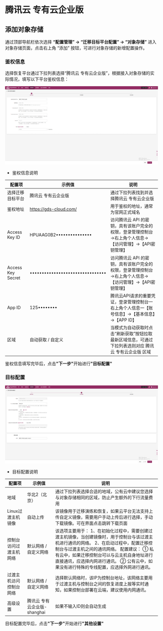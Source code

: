 # **腾讯云 专有云企业版**

## **添加对象存储**

通过顶部导航栏依次选择 **“配置管理” → “迁移目标平台配置” → “对象存储”** 进入对象存储页面，点击右上角 “添加” 按钮，可进行对象存储的新增配置操作。

### **鉴权信息**

选择恢复平台通过下拉列表选择“腾讯云 专有云企业版”，根据接入对象存储的实际情况，填写以下平台鉴权信息：

![](./images/tencentcloudproprietarycloudenterpriseedition-addobjectstorage-1.png)

* 鉴权信息说明

| **配置项**           | **示例值**                          | **说明**                                                    |
| ----------------- | -------------------------------- | --------------------------------------------------------- |
| 选择迁移目标平台          | 腾讯云 专有云企业版                       | 通过下拉列表找到并选择腾讯云 专有云企业版                                     |
| 鉴权地址              | https://gds-cloud.com/           | 用于鉴权的地址，通常为官网正式域名                                         |
| Access Key ID     | HPUAAG0B2•••••••••••••••         | 访问腾讯云 API 的密钥，具有该账户完全的权限，登录管理控制台→右上角个人信息→【访问管理】→【API密钥管理】 |
| Access Key Secret | •••••••••••••••••••••••••••••••• | 访问腾讯云 API 的密钥，具有该账户完全的权限，登录管理控制台→右上角个人信息→【访问管理】→【API密钥管理】 |
| App ID            | 125••••••••                      | 腾讯云API请求的重要凭证，登录管理控制台一右上角个人信息一【账号信息】→【基本信息】→【APP ID】      |
| 区域                | 自动获取 / 自定义                       | 当模式为自动获取时点击“刷新获取”按钮拉取最新区域信息，可通过下拉列表选则对应 腾讯云 专有云企业版 区域     |

鉴权信息填写完毕后，点&#x51FB;**"下一步"**&#x5F00;始进&#x884C;**"目标配置"**

### **目标配置**

![](./images/tencentcloudproprietarycloudenterpriseedition-addobjectstorage-2.png)

* 目标配置说明

| **配置项**     | **示例值**             | **说明**                                                                                                                                                                                     |
| ----------- | ------------------- | ------------------------------------------------------------------------------------------------------------------------------------------------------------------------------------------ |
| 地域          | 华北2（北京）             | 通过下拉列表选择合适的地域，公有云中建议您选择与对象存储相同的区域，防止产生额外的下行流量费用                                                                                                                                            |
| Linux过渡主机镜像 | 自动上传                | 该镜像用于迁移演练和恢复，如果云平台无法支持上传自定义镜像，需要用户手动上传后进行选择，手动下载镜像。可在界面点击跳转下载页面                                                                                                                            |
| 控制台访问过渡主机网络 | 默认网络 / 自定义网络        | 该选项主要用于：&#xA;1、在初始化过程中，需要创建过渡主机镜像，当创建镜像时，用于控制台与该过渡主机进行通讯的网络。&#xA;2、在启动过程中，配置迁移控制台与过渡主机之间的通讯网络。&#xA;配置建议：&#xA;① 私有云中，如果迁移控制台可以与云主机自身地址进行直接通讯，应选择内网进行通讯。&#xA;② 公有云中，如果没有进行特殊的专线配置，应选择外网进行通讯。 |
| 过渡主机访问控制台网络 | 默认网络 / 自定义网络        | 选择默认网络时，该IP为控制台地址，该网络主要用于过渡主机与控制台之间的恢复进度上报等实时通知，如果控制台部署在云端，建议使用内网通讯。                                                                                                                       |
| 高级设置        | 腾讯云 专有云企业版-shanghai | 如果不输入ID则会自动生成                                                                                                                                                                              |

目标配置完毕后，点&#x51FB;**"下一步"**&#x5F00;始进&#x884C;**"其他设置"**

<!-- @include: ./huawei.md#snippet -->